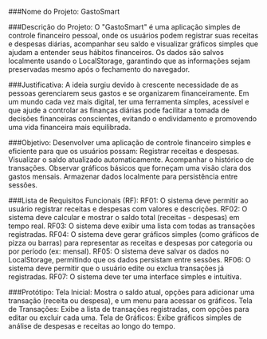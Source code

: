 ###Nome do Projeto:
    GastoSmart

###Descrição do Projeto:
    O "GastoSmart" é uma aplicação simples de controle financeiro pessoal, onde os usuários podem registrar suas receitas e despesas diárias, acompanhar seu saldo e visualizar gráficos simples que ajudam a entender seus hábitos financeiros. Os dados são salvos localmente usando o LocalStorage, garantindo que as informações sejam preservadas mesmo após o fechamento do navegador.

###Justificativa:
    A ideia surgiu devido à crescente necessidade de as pessoas gerenciarem seus gastos e se organizarem financeiramente. Em um mundo cada vez mais digital, ter uma ferramenta simples, acessível e que ajude a controlar as finanças diárias pode facilitar a tomada de decisões financeiras conscientes, evitando o endividamento e promovendo uma vida financeira mais equilibrada.

###Objetivo:
    Desenvolver uma aplicação de controle financeiro simples e eficiente para que os usuários possam:
        Registrar receitas e despesas.
        Visualizar o saldo atualizado automaticamente.
        Acompanhar o histórico de transações.
        Observar gráficos básicos que forneçam uma visão clara dos gastos mensais.
        Armazenar dados localmente para persistência entre sessões.

###Lista de Requisitos Funcionais (RF):
    RF01: O sistema deve permitir ao usuário registrar receitas e despesas com valores e descrições.
    RF02: O sistema deve calcular e mostrar o saldo total (receitas - despesas) em tempo real.
    RF03: O sistema deve exibir uma lista com todas as transações registradas.
    RF04: O sistema deve gerar gráficos simples (como gráficos de pizza ou barras) para representar as receitas e despesas por categoria ou por período (ex: mensal).
    RF05: O sistema deve salvar os dados no LocalStorage, permitindo que os dados persistam entre sessões.
    RF06: O sistema deve permitir que o usuário edite ou exclua transações já registradas.
    RF07: O sistema deve ter uma interface simples e intuitiva.

###Protótipo:
    Tela Inicial: Mostra o saldo atual, opções para adicionar uma transação (receita ou despesa), e um menu para acessar os gráficos.
    Tela de Transações: Exibe a lista de transações registradas, com opções para editar ou excluir cada uma.
    Tela de Gráficos: Exibe gráficos simples de análise de despesas e receitas ao longo do tempo.
